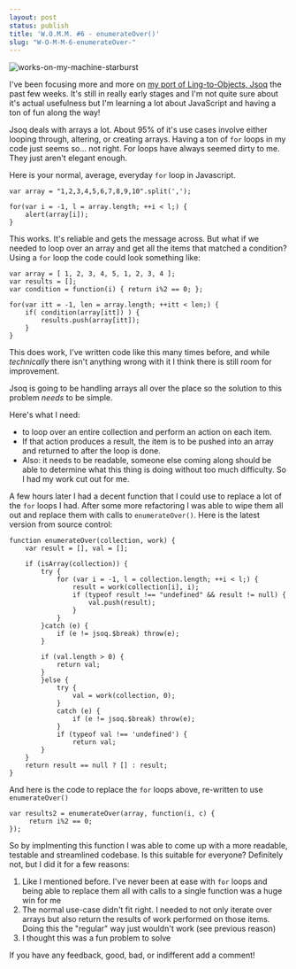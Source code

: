 ```yaml
---
layout: post
status: publish
title: 'W.O.M.M. #6 - enumerateOver()'
slug: "W-O-M-M-6-enumerateOver-"
---
```

![works-on-my-machine-starburst][1] 

I've been focusing more and more on [ my port of Ling-to-Objects, Jsoq][2]  the past few weeks. It's still in really early stages and I'm not quite sure about it's actual usefulness but I'm learning a lot about JavaScript and having a ton of fun along the way!

Jsoq deals with arrays a lot. About 95% of it's use cases involve either looping through, altering, or creating arrays. Having a ton of `for` loops in my code just seems so... not right. For loops have always seemed dirty to me. They just aren't elegant enough.

Here is your normal, average, everyday `for` loop in Javascript.
    
    var array = "1,2,3,4,5,6,7,8,9,10".split(',');
    
    for(var i = -1, l = array.length; ++i < l;) {
        alert(array[i]);
    }

This works. It's reliable and gets the message across. But what if we needed to loop over an array and get all the items that matched a condition? Using a `for` loop the code could look something like:
    
    var array = [ 1, 2, 3, 4, 5, 1, 2, 3, 4 ];
    var results = [];
    var condition = function(i) { return i%2 == 0; };
    
    for(var itt = -1, len = array.length; ++itt < len;) {
        if( condition(array[itt]) ) {
            results.push(array[itt]);
        }
    }

This does work, I've written code like this many times before, and while *technically* there isn't anything wrong with it I think there is still room for improvement.

Jsoq is going to be handling arrays all over the place so the solution to this problem *needs* to be simple.

Here's what I need:

 - to loop over an entire collection and perform an action on each item.
 - If that action produces a result, the item is to be pushed into an array and returned to after the loop is done.
 - Also: it needs to be readable, someone else coming along should be able to determine what this thing is doing without too much difficulty. So I had my work cut out for me. 

A few hours later I had a decent function that I could use to replace a lot of the `for` loops I had. After some more refactoring I was able to wipe them all out and replace them with calls to `enumerateOver()`. Here is the latest version from source control:
    
    function enumerateOver(collection, work) {
        var result = [], val = [];
        
        if (isArray(collection)) {
            try {
                for (var i = -1, l = collection.length; ++i < l;) {
                    result = work(collection[i], i);
                    if (typeof result !== "undefined" && result != null) {
                        val.push(result);
                    }
                }
            }catch (e) {
                if (e != jsoq.$break) throw(e);
            }
        
            if (val.length > 0) {
                return val;
            }
            }else {
                try {
                    val = work(collection, 0);
                }
                catch (e) {
                    if (e != jsoq.$break) throw(e);
                }
                if (typeof val !== 'undefined') {
                    return val;
            }
        }
        return result == null ? [] : result;
    }

And here is the code to replace the `for` loops above, re-written to use `enumerateOver()`

    var results2 = enumerateOver(array, function(i, c) {
         return i%2 == 0;
    });

So by implmenting this function I was able to come up with a more readable, testable and streamlined codebase. Is this suitable for everyone? Definitely not, but I did it for a few reasons:

 1. Like I mentioned before. I've never been at ease with `for` loops and being able to replace them all with calls to a single function was a huge win for me
 2. The normal use-case didn't fit right. I needed to not only iterate over arrays but also return the results of work performed on those items. Doing this the "regular" way just wouldn't work (see previous reason)
 3. I thought this was a fun problem to solve

If you have any feedback, good, bad, or indifferent add a comment!

  [1]: http://codeimpossible.com/wp-content/uploads/2009/06/works-on-my-machine-starburst.jpg
  [2]: http://bitbucket.org/codeimpossible/jsoq
